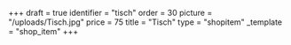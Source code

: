 +++
draft = true
identifier = "tisch"
order = 30
picture = "/uploads/Tisch.jpg"
price = 75
title = "Tisch"
type = "shopitem"
_template = "shop_item"
+++

